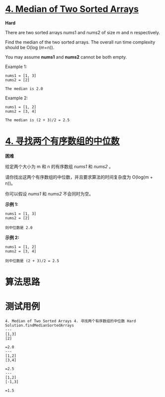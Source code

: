# [4. Median of Two Sorted Arrays][enTitle]

**Hard**

There are two sorted arrays nums1 and nums2 of size m and n respectively.

Find the median of the two sorted arrays. The overall run time complexity should be O(log (m+n)).

You may assume **nums1**  and **nums2**  cannot be both empty.

Example 1:

```
nums1 = [1, 3]
nums2 = [2]

The median is 2.0

```

Example 2:

```
nums1 = [1, 2]
nums2 = [3, 4]

The median is (2 + 3)/2 = 2.5

```
# [4. 寻找两个有序数组的中位数][cnTitle]

**困难**

给定两个大小为 m 和 n 的有序数组  *nums1*  和  *nums2* 。

请你找出这两个有序数组的中位数，并且要求算法的时间复杂度为 O(log(m + n))。

你可以假设  *nums1*  和  *nums2*  不会同时为空。

**示例 1:** 

```
nums1 = [1, 3]
nums2 = [2]

则中位数是 2.0

```

**示例 2:** 

```
nums1 = [1, 2]
nums2 = [3, 4]

则中位数是 (2 + 3)/2 = 2.5

```


# 算法思路

# 测试用例
```
4. Median of Two Sorted Arrays 4. 寻找两个有序数组的中位数 Hard
Solution.findMedianSortedArrays
---
[1,3]
[2]

=2.0
---
[1,2]
[3,4]

=2.5
---
[1,2]
[-1,3]

=1.5
```

[enTitle]: https://leetcode.com/problems/median-of-two-sorted-arrays/
[cnTitle]: https://leetcode-cn.com/problems/median-of-two-sorted-arrays/
